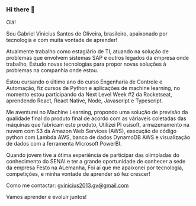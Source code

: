 ### Hi there 👋

<!--
**Gabrielvinicius27/Gabrielvinicius27** is a ✨ _special_ ✨ repository because its `README.md` (this file) appears on your GitHub profile.

Here are some ideas to get you started:

- 🔭 I’m currently working on ...
- 🌱 I’m currently learning ...
- 👯 I’m looking to collaborate on ...
- 🤔 I’m looking for help with ...
- 💬 Ask me about ...
- 📫 How to reach me: ...
- 😄 Pronouns: ...
- ⚡ Fun fact: ...
-->

Olá! 

Sou Gabriel Vinicius Santos de Oliveira, brasileiro, apaixonado por tecnologia e com muita vontade de aprender!

Atualmente trabalho como estagiário de TI, atuando na solução de problemas que envolvem sistemas SAP e outros legados da empresa onde trabalho,
Estudo novas tecnologias para propor novas soluções à problemas na companhia onde estou.

Estou cursando o último ano do curso Engenharia de Controle e Automação, fiz cursos de Python e aplicações de machine learning, 
no momento estou participando da Next Level Week #2 da Rocketseat, aprendendo React, React Native, Node, Javascript e Typescript.

Me aventurei no Machine Learning, propondo uma solução de previsão da qualidade final do produto final de acordo com as váriaveis coletadas das máquinas que fabricam este produto,
Utilizei PI osisoft, armazenamento na nuvem com S3 da Amazon Web Services (AWS), execução de código python com Lambda AWS, banco de dados DynamoDB AWS e visualização de dados com
a ferramenta Microsoft PowerBI.

Quando jovem tive a ótima experiência de participar das olimpíadas do conhecimento do SENAI e ter a grande oportunidade de conhecer a sede da empresa Festo na ALemanha, 
Foi aí que me apaixonei por tecnologia, competições, e minha vontade de aprender só fez crescer!

Como me contactar: gvinicius2013.gv@gmail.com

Vamos aprender e evoluir juntos!
